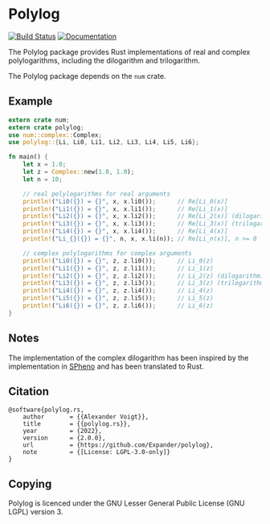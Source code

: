Polylog
=======

[![Build Status](https://github.com/Expander/polylog/workflows/test/badge.svg)](https://github.com/Expander/polylog/actions)
[![Documentation](https://docs.rs/polylog/badge.svg)](https://docs.rs/polylog/)

The Polylog package provides Rust implementations of real and complex
polylogarithms, including the dilogarithm and trilogarithm.

The Polylog package depends on the `num` crate.


Example
-------

```rust
extern crate num;
extern crate polylog;
use num::complex::Complex;
use polylog::{Li, Li0, Li1, Li2, Li3, Li4, Li5, Li6};

fn main() {
    let x = 1.0;
    let z = Complex::new(1.0, 1.0);
    let n = 10;

    // real polylogarithms for real arguments
    println!("Li0({}) = {}", x, x.li0());      // Re[Li_0(x)]
    println!("Li1({}) = {}", x, x.li1());      // Re[Li_1(x)]
    println!("Li2({}) = {}", x, x.li2());      // Re[Li_2(x)] (dilogarithm)
    println!("Li3({}) = {}", x, x.li3());      // Re[Li_3(x)] (trilogarithm)
    println!("Li4({}) = {}", x, x.li4());      // Re[Li_4(x)]
    println!("Li_{}({}) = {}", n, x, x.li(n)); // Re[Li_n(x)], n >= 0

    // complex polylogarithms for complex arguments
    println!("Li0({}) = {}", z, z.li0());      // Li_0(z)
    println!("Li1({}) = {}", z, z.li1());      // Li_1(z)
    println!("Li2({}) = {}", z, z.li2());      // Li_2(z) (dilogarithm)
    println!("Li3({}) = {}", z, z.li3());      // Li_3(z) (trilogarithm)
    println!("Li4({}) = {}", z, z.li4());      // Li_4(z)
    println!("Li5({}) = {}", z, z.li5());      // Li_5(z)
    println!("Li6({}) = {}", z, z.li6());      // Li_6(z)
}
```


Notes
-----

The implementation of the complex dilogarithm has been inspired by the
implementation in [SPheno](https://spheno.hepforge.org) and has been
translated to Rust.


Citation
--------

~~~.bibtex
@software{polylog.rs,
    author       = {{Alexander Voigt}},
    title        = {{polylog.rs}},
    year         = {2022},
    version      = {2.0.0},
    url          = {https://github.com/Expander/polylog},
    note         = {[License: LGPL-3.0-only]}
}
~~~


Copying
-------

Polylog is licenced under the GNU Lesser General Public License (GNU
LGPL) version 3.
